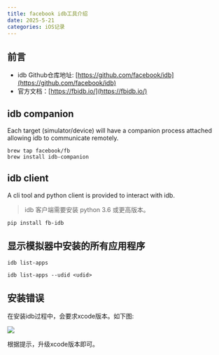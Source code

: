 ```yaml
---
title: facebook idb工具介绍
date: 2025-5-21
categories: iOS记录
---
```


## 前言

- idb Github仓库地址: [https://github.com/facebook/idb](https://github.com/facebook/idb)
- 官方文档：[https://fbidb.io/](https://fbidb.io/)


## idb companion
Each target (simulator/device) will have a companion process attached allowing idb to communicate remotely.

```
brew tap facebook/fb
brew install idb-companion
```

## idb client
A cli tool and python client is provided to interact with idb.

> idb 客户端需要安装 python 3.6 或更高版本。

```
pip install fb-idb
```

## 显示模拟器中安装的所有应用程序

```
idb list-apps 

idb list-apps --udid <udid>
```

## 安装错误

在安装idb过程中，会要求xcode版本。如下图:

![](/images/brew-idb-install-error-1.jpg)

根据提示，升级xcode版本即可。